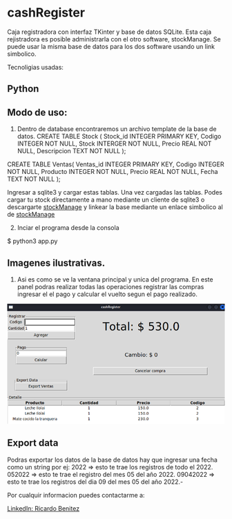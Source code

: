 # cashRegister
Caja registradora con interfaz TKinter y base de datos SQLite.
Esta caja rejistradora es posible administrarla con el otro 
software, stockManage. Se puede usar la misma base de datos 
para los dos software usando un link simbolico.  

Tecnoligias usadas:
## Python

## Modo de uso:
1. Dentro de database encontraremos un archivo template de la base de datos. 
CREATE TABLE Stock (
	Stock_id INTEGER PRIMARY KEY,
	Codigo INTEGER NOT NULL,
	Stock INTERGER NOT NULL,
	Precio REAL NOT NULL,
	Descripcion TEXT NOT NULL
);

CREATE TABLE Ventas(
	Ventas_id INTEGER PRIMARY KEY,
	Codigo INTEGER NOT NULL,
	Producto INTEGER NOT NULL,
	Precio REAL NOT NULL,
	Fecha TEXT NOT NULL
);

Ingresar a sqlite3 y cargar estas tablas.
Una vez cargadas las tablas. Podes cargar tu stock directamente a mano mediante un 
cliente de sqlite3 o descargarte [stockManage](https://github.com/rosseab-bit/stockManage) y linkear la 
base mediante un enlace simbolico al de [stockManage](https://github.com/rosseab-bit/stockManage)

2. Inciar el programa desde la consola

$ python3 app.py

## Imagenes ilustrativas.
1. Asi es como se ve la ventana principal y unica del programa. En este panel podras realizar todas las operaciones
registrar las compras ingresar el el pago y calcular el vuelto segun el pago realizado.
<p align="center"><img src="sources/demo/demo2.png" /></p>

## Export data
Podras exportar los datos de la base de datos hay que ingresar una fecha como un string
por ej: 2022 => esto te trae los registros de todo el 2022.
052022 => esto te trae el registro del mes 05 del año 2022.
09042022 => esto te trae los registros del dia 09 del mes 05 del año 2022.-

Por cualquir informacion puedes contactarme a:

[LinkedIn: Ricardo Benitez](https://www.linkedin.com/in/roseabdev/)

